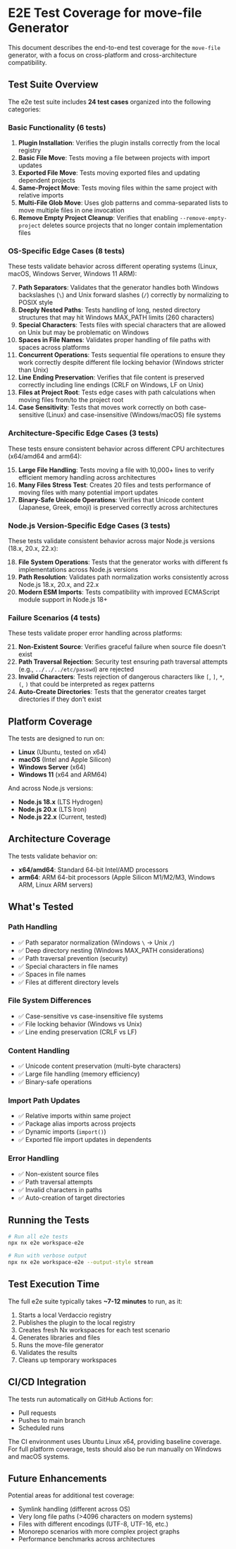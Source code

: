 # E2E Test Coverage for move-file Generator

This document describes the end-to-end test coverage for the `move-file` generator, with a focus on cross-platform and cross-architecture compatibility.

## Test Suite Overview

The e2e test suite includes **24 test cases** organized into the following categories:

### Basic Functionality (6 tests)

1. **Plugin Installation**: Verifies the plugin installs correctly from the local registry
2. **Basic File Move**: Tests moving a file between projects with import updates
3. **Exported File Move**: Tests moving exported files and updating dependent projects
4. **Same-Project Move**: Tests moving files within the same project with relative imports
5. **Multi-File Glob Move**: Uses glob patterns and comma-separated lists to move multiple files in one invocation
6. **Remove Empty Project Cleanup**: Verifies that enabling `--remove-empty-project` deletes source projects that no longer contain implementation files

### OS-Specific Edge Cases (8 tests)

These tests validate behavior across different operating systems (Linux, macOS, Windows Server, Windows 11 ARM):

7. **Path Separators**: Validates that the generator handles both Windows backslashes (`\`) and Unix forward slashes (`/`) correctly by normalizing to POSIX style
8. **Deeply Nested Paths**: Tests handling of long, nested directory structures that may hit Windows MAX_PATH limits (260 characters)
9. **Special Characters**: Tests files with special characters that are allowed on Unix but may be problematic on Windows
10. **Spaces in File Names**: Validates proper handling of file paths with spaces across platforms
11. **Concurrent Operations**: Tests sequential file operations to ensure they work correctly despite different file locking behavior (Windows stricter than Unix)
12. **Line Ending Preservation**: Verifies that file content is preserved correctly including line endings (CRLF on Windows, LF on Unix)
13. **Files at Project Root**: Tests edge cases with path calculations when moving files from/to the project root
14. **Case Sensitivity**: Tests that moves work correctly on both case-sensitive (Linux) and case-insensitive (Windows/macOS) file systems

### Architecture-Specific Edge Cases (3 tests)

These tests ensure consistent behavior across different CPU architectures (x64/amd64 and arm64):

15. **Large File Handling**: Tests moving a file with 10,000+ lines to verify efficient memory handling across architectures
16. **Many Files Stress Test**: Creates 20 files and tests performance of moving files with many potential import updates
17. **Binary-Safe Unicode Operations**: Verifies that Unicode content (Japanese, Greek, emoji) is preserved correctly across architectures

### Node.js Version-Specific Edge Cases (3 tests)

These tests validate consistent behavior across major Node.js versions (18.x, 20.x, 22.x):

18. **File System Operations**: Tests that the generator works with different fs implementations across Node.js versions
19. **Path Resolution**: Validates path normalization works consistently across Node.js 18.x, 20.x, and 22.x
20. **Modern ESM Imports**: Tests compatibility with improved ECMAScript module support in Node.js 18+

### Failure Scenarios (4 tests)

These tests validate proper error handling across platforms:

21. **Non-Existent Source**: Verifies graceful failure when source file doesn't exist
22. **Path Traversal Rejection**: Security test ensuring path traversal attempts (e.g., `../../../etc/passwd`) are rejected
23. **Invalid Characters**: Tests rejection of dangerous characters like `[`, `]`, `*`, `(`, `)` that could be interpreted as regex patterns
24. **Auto-Create Directories**: Tests that the generator creates target directories if they don't exist

## Platform Coverage

The tests are designed to run on:

- **Linux** (Ubuntu, tested on x64)
- **macOS** (Intel and Apple Silicon)
- **Windows Server** (x64)
- **Windows 11** (x64 and ARM64)

And across Node.js versions:

- **Node.js 18.x** (LTS Hydrogen)
- **Node.js 20.x** (LTS Iron)
- **Node.js 22.x** (Current, tested)

## Architecture Coverage

The tests validate behavior on:

- **x64/amd64**: Standard 64-bit Intel/AMD processors
- **arm64**: ARM 64-bit processors (Apple Silicon M1/M2/M3, Windows ARM, Linux ARM servers)

## What's Tested

### Path Handling

- ✅ Path separator normalization (Windows `\` → Unix `/`)
- ✅ Deep directory nesting (Windows MAX_PATH considerations)
- ✅ Path traversal prevention (security)
- ✅ Special characters in file names
- ✅ Spaces in file names
- ✅ Files at different directory levels

### File System Differences

- ✅ Case-sensitive vs case-insensitive file systems
- ✅ File locking behavior (Windows vs Unix)
- ✅ Line ending preservation (CRLF vs LF)

### Content Handling

- ✅ Unicode content preservation (multi-byte characters)
- ✅ Large file handling (memory efficiency)
- ✅ Binary-safe operations

### Import Path Updates

- ✅ Relative imports within same project
- ✅ Package alias imports across projects
- ✅ Dynamic imports (`import()`)
- ✅ Exported file import updates in dependents

### Error Handling

- ✅ Non-existent source files
- ✅ Path traversal attempts
- ✅ Invalid characters in paths
- ✅ Auto-creation of target directories

## Running the Tests

```bash
# Run all e2e tests
npx nx e2e workspace-e2e

# Run with verbose output
npx nx e2e workspace-e2e --output-style stream
```

## Test Execution Time

The full e2e suite typically takes **~7-12 minutes** to run, as it:

1. Starts a local Verdaccio registry
2. Publishes the plugin to the local registry
3. Creates fresh Nx workspaces for each test scenario
4. Generates libraries and files
5. Runs the move-file generator
6. Validates the results
7. Cleans up temporary workspaces

## CI/CD Integration

The tests run automatically on GitHub Actions for:

- Pull requests
- Pushes to main branch
- Scheduled runs

The CI environment uses Ubuntu Linux x64, providing baseline coverage. For full platform coverage, tests should also be run manually on Windows and macOS systems.

## Future Enhancements

Potential areas for additional test coverage:

- Symlink handling (different across OS)
- Very long file paths (>4096 characters on modern systems)
- Files with different encodings (UTF-8, UTF-16, etc.)
- Monorepo scenarios with more complex project graphs
- Performance benchmarks across architectures
